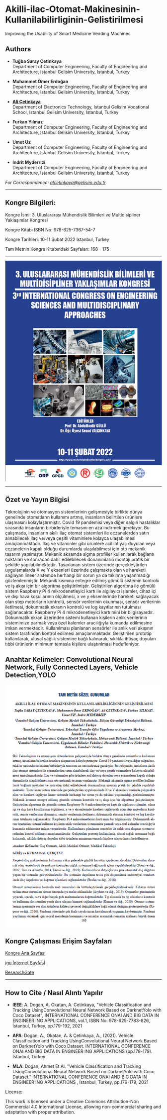 # Akilli-ilac-Otomat-Makinesinin-Kullanilabilirliginin-Gelistirilmesi

Improving the Usability of Smart Medicine Vending Machines

## Authors
- **Tuğba Saray Çetinkaya**  
  Department of Computer Engineering, Faculty of Engineering and Architecture, Istanbul Gelisim University, Istanbul, Turkey

- **Muhammet Ömer Erdoğan**  
  Department of Computer Engineering, Faculty of Engineering and Architecture, Istanbul Gelisim University, Istanbul, Turkey

- [**Ali Çetinkaya**](https://scholar.google.com.tr/citations?user=XSEW-NcAAAAJ)  
  Department of Electronics Technology, Istanbul Gelisim Vocational School, Istanbul Gelisim University, Istanbul, Turkey

- **Furkan Yılmaz**  
  Department of Computer Engineering, Faculty of Engineering and Architecture, Istanbul Gelisim University, Istanbul, Turkey

- **Umut Uz**  
  Department of Computer Engineering, Faculty of Engineering and Architecture, Istanbul Gelisim University, Istanbul, Turkey

- **Indrit Myderrizi**  
  Department of Computer Engineering, Faculty of Engineering and Architecture, Istanbul Gelisim University, Istanbul, Turkey

*For Correspondence: alcetinkaya@gelisim.edu.tr*

---

## Kongre Bilgileri: 

Kongre İsmi: 3. Uluslararası Mühendislik Bilimleri ve Multidisipliner Yaklaşımlar Kongresi

Kongre Kitabı ISBN No: 978-625-7367-54-7

Kongre Tarihleri: 10-11 Şubat 2022 Istanbul, Turkey

Tam Metnin Kongre Kitabındaki Sayfaları: 168 - 175

---

![AlternatifMetin](https://github.com/acetinkaya/Akilli-ilac-Otomat-Makinesinin-Kullanilabilirliginin-Gelistirilmesi/blob/main/Otomat-kongre.png)

---

## Özet ve Yayın Bilgisi

Teknolojinin ve otomasyon sistemlerinin gelişmesiyle birlikte dünya genelinde otomatların kullanımı artmış, insanların belirtilen ürünlere ulaşmasını kolaylaştırmıştır. Covid 19 pandemisi veya diğer salgın hastalıklar sırasında insanların birbirleriyle temasını en aza indirmek gerekiyor. Bu çalışmada, insanların akıllı ilaç otomat sistemleri ile eczanelerden satın alınabilecek ilaç ve/veya çeşitli vitaminlere kolayca ulaşabilmesi amaçlanmaktadır. İlaç ve vitaminler gibi ürünlere acil ihtiyaç duyulan veya eczanelerin kapalı olduğu durumlarda ulaşılabilmesi için oto mekanik tasarım yapılmıştır. Mekanik aksamda sigma profiller kullanılarak bağlantı noktaları ve sonradan dahil edilebilecek donanımların montajı pratik bir şekilde yapılabilmektedir. Tasarlanan sistem üzerinde gerçekleştirilen uygulamalarda X ve Y eksenleri üzerinde çalışmakta olan ve hareketi sağlayan lineer sistemde herhangi bir sorun ya da takılma yaşanmadığı gözlemlenmiştir. Mekanik kısmına entegre edilmiş gömülü sistemin kontrolü ve iş akışı için bir algoritma geliştirilmiştir. Geliştirilen algoritma ile gömülü sistem Raspberry Pi 4 mikrodenetleyici kartı ile algılayıcı işlemler, cihaz içi ve dışı hava koşullarının ölçülmesi, x ve y eksenlerinde hareketi sağlayacak olan step motorların kontrolü, sensör verilerinin okunması, sensör verilerinin iletilmesi, dokunmatik ekranın kontrolü ve log kayıtlarının tutulması sağlanacaktır. Raspberry Pi 4 mikrodenetleyici kartı mini bir bilgisayardır. Dokunmatik ekran üzerinden sistemi kullanan kişilerin anlık verilerinin sistemimize parmak veya özel kalemler aracılığıyla kumanda edilmesine imkan vermektedir. Kullanılması planlanan sensörler ile anlık veri akışının sistem tarafından kontrol edilmesi amaçlanmaktadır. Geliştirilen prototip kullanılarak, ulusal sağlık sistemine bağlı kalınarak, sıklıkla ihtiyaç duyulan tıbbi ürünlerin minimum temasla kişilere ulaştırılması hedefleniyor.

## Anahtar Kelimeler: Convolutional Neural Network, Fully Connected Layers, Vehicle Detection,YOLO

![AlternatifMetin](https://github.com/acetinkaya/Akilli-ilac-Otomat-Makinesinin-Kullanilabilirliginin-Gelistirilmesi/blob/main/Otomat-kongre-yayin.png.png)

##  Kongre Çalışması Erişim Sayfaları

[Kongre Ana Sayfası](https://www.muhendislikbilimlerikongresi.org/bildiriayrinti/akilli-ilac-otomat-makinesinin-kullanilabilirligininin-gelistirilmesi_329)

[igu İnternet Sayfasİ](https://avesis.gelisim.edu.tr/alcetinkaya/projeler)

[ResearchGate](https://www.researchgate.net/publication/358802330_Akilli_Ilac_Otomat_Makinesinin_Kullanilabilirliginin_Gelistirilmesi)


---

## How to Cite / Nasıl Alıntı Yapılır

- **IEEE**: A. Dogan, A. Okatan, A. Cetinkaya, "Vehicle Classification and Tracking UsingConvolutional Neural Network Based on DarknetYolo with Coco Dataset",  INTERNATIONAL CONFERENCE ONAI AND BIG DATA IN ENGINEER ING APPLICATIONS, vol.1, ISBN No: 978-625-7783-826, İstanbul, Turkey, pp.179-192, 2021 

- **APA**: Dogan, A., Okatan, A. & Çetinkaya, A., (2021).  Vehicle Classification and Tracking UsingConvolutional Neural Network Based on DarknetYolo with Coco Dataset. INTERNATIONAL CONFERENCE ONAI AND BIG DATA IN ENGINEER ING APPLICATIONS (pp.179-179). İstanbul, Turkey                

- **MLA**: Dogan, Ahmet Et Al.  "Vehicle Classification and Tracking UsingConvolutional Neural Network Based on DarknetYolo with Coco Dataset."  INTERNATIONAL CONFERENCE ONAI AND BIG DATA IN ENGINEER ING APPLICATIONS , İstanbul, Turkey, pp.179-179, 2021

License:

This work is licensed under a Creative Commons Attribution-Non Commercial 4.0 International License, allowing non-commercial sharing and adaptation with proper attribution.


